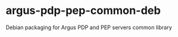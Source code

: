 argus-pdp-pep-common-deb
========================

Debian packaging for Argus PDP and PEP servers common library
